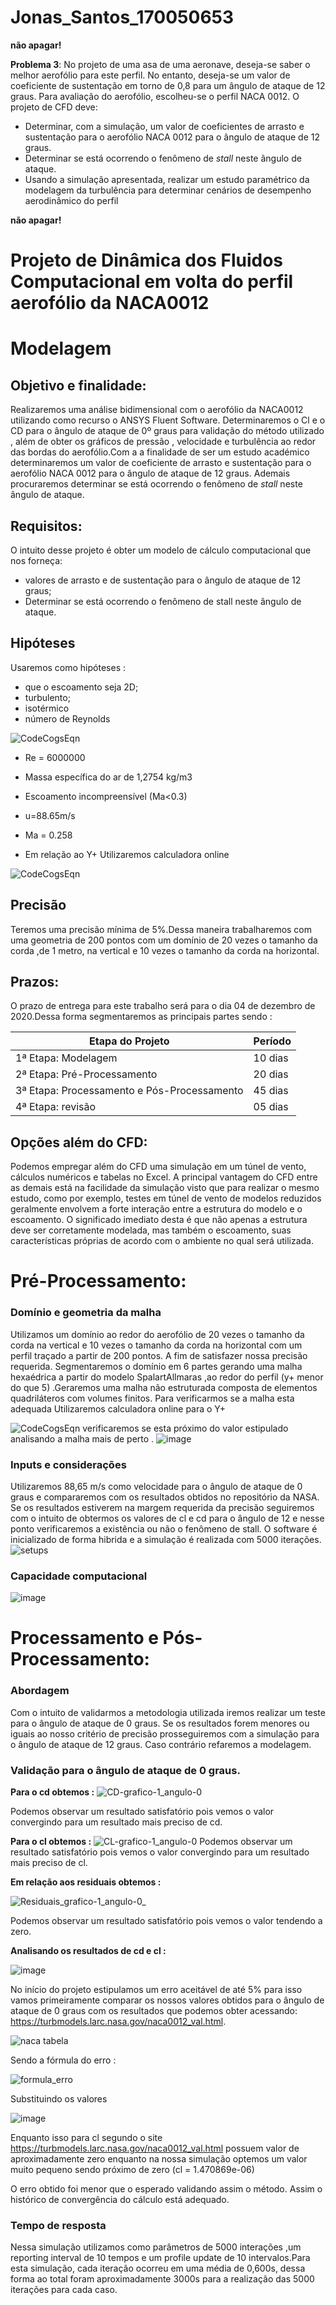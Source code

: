 # Jonas_Santos_170050653

**não apagar!**

**Problema 3**: No projeto de uma asa de uma aeronave, deseja-se saber o melhor aerofólio para este perfil. No entanto, deseja-se um valor de coeficiente de sustentação em torno de 0,8 para um ângulo de ataque de 12 graus. Para avaliação do aerofólio, escolheu-se o perfil NACA 0012. O projeto de CFD deve:

- Determinar, com a simulação, um valor de coeficientes de arrasto e sustentação para o aerofólio NACA 0012 para o ângulo de ataque de 12 graus.
- Determinar se está ocorrendo o fenômeno de *stall* neste ângulo de ataque.
- Usando a simulação apresentada, realizar um estudo paramétrico da modelagem da turbulência para determinar cenários de desempenho aerodinâmico do perfil

**não apagar!**


 # Projeto de Dinâmica dos Fluidos Computacional em volta do perfil aerofólio da NACA0012
  
  
  
# Modelagem

## Objetivo e finalidade:
Realizaremos uma análise bidimensional com o aerofólio da NACA0012 utilizando como recurso o ANSYS Fluent Software. Determinaremos o Cl e o CD  para o ângulo de ataque de 0º graus para validação  do método utilizado , além de obter os gráficos de pressão , velocidade e turbulência ao redor das bordas do aerofólio.Com a a finalidade de ser um estudo académico determinaremos  um valor de coeficiente de arrasto e sustentação para o aerofólio NACA 0012 para o ângulo de ataque de 12 graus. Ademais procuraremos determinar se está ocorrendo o fenômeno de *stall* neste ângulo de ataque.

## Requisitos:

O intuito desse projeto é obter um modelo de cálculo computacional que nos forneça:
 * valores de arrasto e de sustentação para o ângulo de ataque de 12 graus;
 * Determinar se está ocorrendo o fenômeno de stall neste ângulo de ataque.

## Hipóteses 

Usaremos como hipóteses :
 * que o escoamento seja 2D;
 * turbulento;
 * isotérmico
 * número de Reynolds
 
 
![CodeCogsEqn](https://user-images.githubusercontent.com/70406366/96741737-873fe380-1398-11eb-9d46-aafaa55f6ffe.gif)
                                                                  
 * Re = 6000000


* Massa específica do ar  de 1,2754 kg/m3


 * Escoamento incompreensível (Ma<0.3)


*  u=88.65m/s


* Ma = 0.258


* Em relação ao Y+ Utilizaremos calculadora online

![CodeCogsEqn](https://user-images.githubusercontent.com/70406366/96739589-53fc5500-1396-11eb-99d6-962d58b81128.gif)




## Precisão

Teremos uma precisão mínima de 5%.Dessa maneira trabalharemos com uma geometria de 200 pontos com um domínio de 20 vezes o tamanho da corda ,de 1 metro, na vertical e 10 vezes o tamanho da corda na horizontal.


## Prazos: 
O prazo de entrega para este trabalho será para o dia 04 de dezembro de 2020.Dessa forma segmentaremos as principais partes sendo :

|Etapa do Projeto                            |Período   |
|--------------------------------------------|----------|
|1ª Etapa: Modelagem                         |10 dias   |
|2ª Etapa: Pré-Processamento                 |20 dias   |
|3ª Etapa: Processamento e Pós-Processamento |45 dias   |
|4ª Etapa: revisão                           |05 dias   |



## Opções além do CFD:

Podemos empregar além do CFD uma simulação em um túnel de vento, cálculos numéricos e tabelas no Excel. A principal vantagem do CFD entre as demais está na facilidade da simulação visto que para realizar o mesmo estudo, como por exemplo, testes em túnel de vento de modelos reduzidos geralmente envolvem a forte interação entre a estrutura do modelo e o escoamento. O significado imediato desta é que não apenas a estrutura deve ser corretamente modelada, mas também o escoamento, suas características próprias de acordo com o ambiente no qual será utilizada.

# Pré-Processamento:
### Domínio e geometria da malha 
Utilizamos um domínio ao redor do aerofólio de 20 vezes o tamanho da corda na vertical e 10 vezes o tamanho da corda na horizontal com um perfil traçado a partir de 200 pontos. A fim de satisfazer nossa precisão requerida. Segmentaremos o domínio em 6 partes gerando uma malha hexaédrica a partir do modelo SpalartAllmaras ,ao redor do perfil (y+ menor do que 5) .Geraremos uma malha não estruturada composta de elementos quadriláteros com volumes finitos.
Para verificarmos se a malha esta adequada  Utilizaremos calculadora online para o Y+

![CodeCogsEqn](https://user-images.githubusercontent.com/70406366/96739589-53fc5500-1396-11eb-99d6-962d58b81128.gif)
  verificaremos se esta próximo do valor estipulado analisando a malha mais de perto .
![image](https://user-images.githubusercontent.com/70406366/96936893-4e3d6700-149d-11eb-9460-4601acf3ab5f.png)

### Inputs e considerações 
Utilizaremos 88,65 m/s como velocidade para o ângulo de ataque de 0 graus e compararemos com os resultados obtidos no repositório da NASA. Se os resultados estiverem na margem requerida da precisão seguiremos com o intuito de obtermos os valores de cl e cd para o ângulo de 12 e nesse ponto verificaremos  a existência ou não o fenômeno de stall.
O software  é inicializado de forma hibrida e a simulação é realizada com 5000 iterações.
![setups](https://user-images.githubusercontent.com/70406366/96935217-02d58980-149a-11eb-8a48-e1ba31d8a1d2.jpg)


### Capacidade computacional

![image](https://user-images.githubusercontent.com/70406366/96936153-ed615f00-149b-11eb-9535-44f8c48843ff.png)

# Processamento e Pós-Processamento:

### Abordagem 
Com o intuito de validarmos a metodologia utilizada iremos realizar um teste para o ângulo de ataque de 0 graus. Se os resultados forem menores ou iguais ao nosso critério de precisão prosseguiremos com a simulação para o ângulo de ataque de 12 graus. Caso contrário refaremos a modelagem.

### Validação para o ângulo de ataque de 0 graus.

**Para o cd obtemos :**
![CD-grafico-1_angulo-0](https://user-images.githubusercontent.com/70406366/96936763-0ddde900-149d-11eb-8b8e-798a63cd93b4.png) 


Podemos observar um resultado satisfatório pois vemos o valor convergindo para um resultado mais preciso de cd.

**Para o cl obtemos :**
![CL-grafico-1_angulo-0](https://user-images.githubusercontent.com/70406366/96936764-0f0f1600-149d-11eb-99e3-b9d0045ee290.png)
Podemos observar um resultado satisfatório pois vemos o valor convergindo para um resultado mais preciso de cl.

**Em relação aos residuais obtemos :**


![Residuais_grafico-1_angulo-0_](https://user-images.githubusercontent.com/70406366/96936765-0f0f1600-149d-11eb-8c59-7857c2a815cf.png)

Podemos observar um resultado satisfatório pois vemos o valor tendendo a zero.

**Analisando os resultados de cd e cl :**


![image](https://user-images.githubusercontent.com/70406366/96937140-dfacd900-149d-11eb-8774-e524019273f1.png)

No início do projeto estipulamos um erro aceitável de até 5%
para isso vamos primeiramente comparar os nossos valores obtidos para o ângulo de ataque de 0 graus com os resultados que podemos obter acessando: https://turbmodels.larc.nasa.gov/naca0012_val.html.

![naca tabela](https://user-images.githubusercontent.com/70406366/96937702-26e79980-149f-11eb-9f62-76edfe39d707.PNG)

Sendo a fórmula do erro :

![formula_erro](https://user-images.githubusercontent.com/70406366/96937435-7b3e4980-149e-11eb-8c48-30de3e6a799f.gif)

Substituindo os valores

![image](https://user-images.githubusercontent.com/70406366/96937563-c8bab680-149e-11eb-95e4-00db29895dcb.png)

Enquanto isso para cl segundo o site https://turbmodels.larc.nasa.gov/naca0012_val.html possuem valor de aproximadamente zero enquanto na nossa simulação optemos um valor muito pequeno sendo próximo de zero (cl = 1.470869e-06)

O erro obtido foi menor que o esperado validando assim o método. Assim o histórico de convergência do cálculo está adequado.

### Tempo de resposta 
 Nessa simulação utilizamos como parâmetros de  5000 interações ,um reporting interval de 10 tempos e um profile update de 10 intervalos.Para esta simulação, cada iteração ocorreu em uma média de 0,600s, dessa forma ao total foram aproximadamente 3000s para a realização das 5000 iterações para cada caso.










